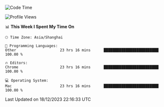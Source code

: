 <!--START_SECTION:waka-->
![Code Time](http://img.shields.io/badge/Code%20Time-1%2C694%20hrs%2046%20mins-blue)

![Profile Views](http://img.shields.io/badge/Profile%20Views-1-blue)

📊 **This Week I Spent My Time On** 

```text
🕑︎ Time Zone: Asia/Shanghai

💬 Programming Languages: 
Other                    23 hrs 16 mins      █████████████████████████   100.00 % 

🔥 Editors: 
Chrome                   23 hrs 16 mins      █████████████████████████   100.00 % 

💻 Operating System: 
Mac                      23 hrs 16 mins      █████████████████████████   100.00 % 
```


 Last Updated on 18/12/2023 22:16:33 UTC
<!--END_SECTION:waka-->